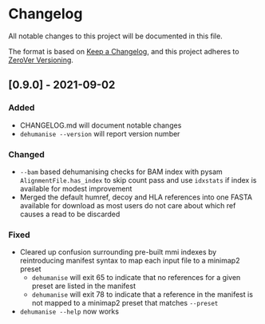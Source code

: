 # Changelog
All notable changes to this project will be documented in this file.

The format is based on [Keep a Changelog](https://keepachangelog.com/en/1.0.0/),
and this project adheres to [ZeroVer Versioning](https://0ver.org/).

## [0.9.0] - 2021-09-02
### Added
* CHANGELOG.md will document notable changes
* `dehumanise --version` will report version number
### Changed
* `--bam` based dehumanising checks for BAM index with pysam `AlignmentFile.has_index` to skip count pass and use `idxstats` if index is available for modest improvement
* Merged the default humref, decoy and HLA references into one FASTA available for download as most users do not care about which ref causes a read to be discarded
### Fixed
* Cleared up confusion surrounding pre-built mmi indexes by reintroducing manifest syntax to map each input file to a minimap2 preset
    * `dehumanise` will exit 65 to indicate that no references for a given preset are listed in the manifest
    * `dehumanise` will exit 78 to indicate that a reference in the manifest is not mapped to a minimap2 preset that matches `--preset`
* `dehumanise --help` now works
